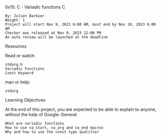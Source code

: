 0x10. C - Variadic functions
C

    By: Julien Barbier
    Weight: 1
    Project will start Nov 9, 2023 6:00 AM, must end by Nov 10, 2023 6:00 AM
    Checker was released at Nov 9, 2023 12:00 PM
    An auto review will be launched at the deadline

Resources

Read or watch:

    stdarg.h
    Variadic Functions
    Const Keyword

man or help:

    stdarg

Learning Objectives

At the end of this project, you are expected to be able to explain to anyone, without the help of Google:
General

    What are variadic functions
    How to use va_start, va_arg and va_end macros
    Why and how to use the const type qualifier


